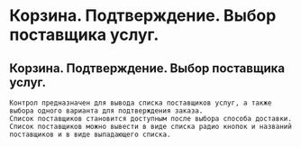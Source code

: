 ﻿---
description: 2.4.7
---
# Корзина. Подтверждение. Выбор поставщика услуг.
## Корзина. Подтверждение. Выбор поставщика услуг.
	Контрол предназначен для вывода списка поставщиков услуг, а также выбора одного варианта для подтверждения заказа.
	Список поставщиков становится доступным после выбора способа доставки.
	Список поставщиков можно вывести в виде списка радио кнопок и названий поставщиков и в виде выпадающего списка.
